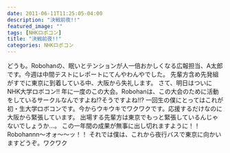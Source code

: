 ```yaml
---
date: 2011-06-11T11:25:05-04:00
description: "決戦前夜!!"
featured_image: ""
tags: [NHKロボコン]
title: "決戦前夜!!"
categories: NHKロボコン
---
```


どうも。Robohanの、眠いとテンションが人一倍おかしくなる広報担当、A太郎です。今週は中間テストにレポートにてんやわんやでした。
先輩方含め先発組がすでに東京に到着している中、大阪から失礼します。
さて、明日はついにNHK大学ロボコン!!
年に一度のこの大会。Robohanは、この大会のために活動をしているサークルなんですよね!?そうですよね!!?
一回生の僕にとってはこれが初・生大学ロボコンです。今からウキウキでワクワクです。応援するだけなのに大阪から緊張しています。
出場する先輩方は東京でもっと緊張しているんじゃないでしょうか…。
この一年間の成果が無事に出し切れますように！！Robohannn～オォ～～ッ！！
それでは僕は、これから夜行バスで東京に向かいますどうぞ。ワクワク
